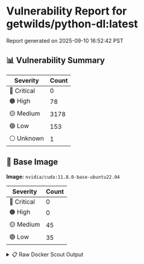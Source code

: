 # Vulnerability Report for getwilds/python-dl:latest

Report generated on 2025-09-10 16:52:42 PST

## 📊 Vulnerability Summary

| Severity | Count |
|----------|-------|
| 🔴 Critical | 0 |
| 🟠 High | 78 |
| 🟡 Medium | 3178 |
| 🟢 Low | 153 |
| ⚪ Unknown | 1 |

## 🐳 Base Image

**Image:** `nvidia/cuda:11.8.0-base-ubuntu22.04`

| Severity | Count |
|----------|-------|
| 🔴 Critical | 0 |
| 🟠 High | 0 |
| 🟡 Medium | 45 |
| 🟢 Low | 35 |

<details>
<summary>📋 Raw Docker Scout Output</summary>

```text
Target     │  getwilds/python-dl:latest    │    0C    78H   3178M   153L     1?   
    digest   │  252322aab0db                         │                                      
  Base image │  nvidia/cuda:11.8.0-base-ubuntu22.04  │    0C     0H    45M    35L           

What's next:
    View vulnerabilities → docker scout cves getwilds/python-dl:latest
    Include policy results in your quickview by supplying an organization → docker scout quickview getwilds/python-dl:latest --org <organization>
```
</details>
